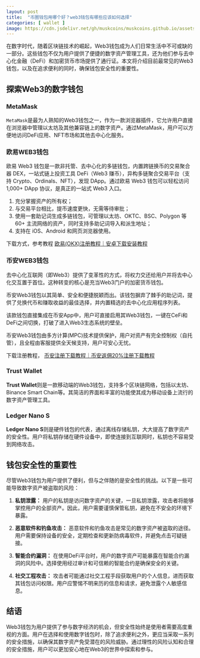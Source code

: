 ```yaml
---
layout: post
title:  "币圈钱包用哪个好？web3钱包有哪些应该如何选择"
categories: [ wallet ]
image: https://cdn.jsdelivr.net/gh/muskcoins/muskcoins.github.io/assets/images/web3-wallet.webp
---
```

在数字时代，随着区块链技术的崛起，Web3钱包成为人们日常生活中不可或缺的一部分。这些钱包不仅为用户提供了便捷的数字资产管理工具，还为他们参与去中心化金融（DeFi）和加密货币市场提供了通行证。本文将介绍目前最常见的Web3钱包，以及在追求便利的同时，确保钱包安全性的重要性。

## 探索Web3的数字钱包

### MetaMask

`MetaMask`是最为人熟知的Web3钱包之一，作为一款浏览器插件，它允许用户直接在浏览器中管理以太坊及其他兼容链上的数字资产。通过MetaMask，用户可以方便地访问DeFi应用、NFT市场和其他去中心化服务。

### 欧易WEB3钱包
欧易 Web3 钱包是一款非托管、去中心化的多链钱包，内置跨链换币的交易聚合器 DEX，一站式链上投资工具 DeFi（Web3 赚币），异构多链聚合交易平台（支持 Crypto、Ordinals、NFT），发现 DApp。通过欧易 Web3 钱包可以轻松访问 1,000+ DApp 协议，是真正的一站式 Web3 入口。

1. 充分掌握资产的所有权；
2. 与交易平台相比，提币速度更快，无需等待审批；
3. 使用一套助记词生成多链钱包，可管理以太坊、OKTC、BSC、Polygon 等 60+ 主流网络的资产，同时支持多助记词导入和派生地址；
4. 支持在 iOS、Android 和网页浏览器使用。

下载方式，参考教程  [欧易(OKX)注册教程｜安卓下载安装教程](https://tggsearch.github.io/docs/okx-install.html)

### 币安WEB3钱包
去中心化互联网（即Web3）提供了变革性的方式，将权力交还给用户并将去中心化交互置于首位。这种转变的核心是充当Web3门户的加密货币钱包。

币安Web3钱包以其简单、安全和便捷脱颖而出。该钱包摒弃了棘手的助记词，提供了兑换代币和赚取收益的最佳选择，并内置精选的去中心化应用程序列表。

该款钱包直接集成在币安App中，用户可直接启用其Web3钱包，一键在CeFi和DeFi之间切换，打破了进入Web3生态系统的壁垒。 

币安Web3钱包由多方计算(MPC)技术提供保护，用户对资产有完全控制权（自托管），且全程由客服提供全天候支持，用户可安心无忧。

下载注册教程， [币安注册下载教程｜币安返佣20%注册下载教程](https://tggsearch.github.io/docs/bnb-buy-coins.html)

### Trust Wallet

**Trust Wallet**则是一款移动端的Web3钱包，支持多个区块链网络，包括以太坊、Binance Smart Chain等。其简洁的界面和丰富的功能使其成为移动设备上流行的数字资产管理工具。

### Ledger Nano S

**Ledger Nano S**则是硬件钱包的代表，通过离线存储私钥，大大提高了数字资产的安全性。用户将私钥存储在硬件设备中，即使连接到互联网时，私钥也不容易受到网络攻击。

## 钱包安全性的重要性

尽管Web3钱包为用户提供了便利，但与之伴随的是安全性的挑战。以下是一些可能导致数字资产被盗取的风险：

1. **私钥泄露：** 用户的私钥是访问数字资产的关键，一旦私钥泄露，攻击者将能够掌控用户的全部资产。因此，用户需要谨慎保管私钥，避免在不安全的环境下暴露。

2. **恶意软件和钓鱼攻击：** 恶意软件和钓鱼攻击是常见的数字资产被盗取的途径。用户需要保持设备的安全，定期检查和更新防病毒软件，并避免点击可疑链接。

3. **智能合约漏洞：** 在使用DeFi平台时，用户的数字资产可能暴露在智能合约漏洞的风险中。选择使用经过审计和可信赖的智能合约是确保安全的关键。

4. **社交工程攻击：** 攻击者可能通过社交工程手段获取用户的个人信息，进而获取其钱包访问权限。用户应警惕不明来历的信息和请求，避免泄露个人敏感信息。

## 结语

Web3钱包为用户提供了参与数字经济的机会，但安全性始终是使用者需要高度重视的方面。用户在选择和使用数字钱包时，除了追求便利之外，更应当采取一系列的安全措施，以确保其数字资产免受潜在的风险威胁。通过理性的风险认知和合理的安全措施，用户可以更加安心地在Web3的世界中探索和参与。